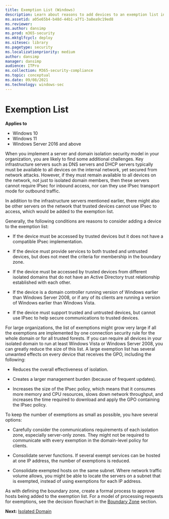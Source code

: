 ```yaml
---
title: Exemption List (Windows)
description: Learn about reasons to add devices to an exemption list in Windows Defender Firewall with Advanced Security and the trade-offs of having too many exemptions.
ms.assetid: a05e65b4-b48d-44b1-a7f1-3a8ea9c19ed8
ms.reviewer: 
ms.author: dansimp
ms.prod: m365-security
ms.mktglfcycl: deploy
ms.sitesec: library
ms.pagetype: security
ms.localizationpriority: medium
author: dansimp
manager: dansimp
audience: ITPro
ms.collection: M365-security-compliance
ms.topic: conceptual
ms.date: 09/08/2021
ms.technology: windows-sec
---
```


# Exemption List

**Applies to**
-   Windows 10
-   Windows 11
-   Windows Server 2016 and above

When you implement a server and domain isolation security model in your organization, you are likely to find some additional challenges. Key infrastructure servers such as DNS servers and DHCP servers typically must be available to all devices on the internal network, yet secured from network attacks. However, if they must remain available to all devices on the network, not just to isolated domain members, then these servers cannot require IPsec for inbound access, nor can they use IPsec transport mode for outbound traffic.

In addition to the infrastructure servers mentioned earlier, there might also be other servers on the network that trusted devices cannot use IPsec to access, which would be added to the exemption list.

Generally, the following conditions are reasons to consider adding a device to the exemption list:

-   If the device must be accessed by trusted devices but it does not have a compatible IPsec implementation.

-   If the device must provide services to both trusted and untrusted devices, but does not meet the criteria for membership in the boundary zone.

-   If the device must be accessed by trusted devices from different isolated domains that do not have an Active Directory trust relationship established with each other.

-   If the device is a domain controller running version of Windows earlier than Windows Server 2008, or if any of its clients are running a version of Windows earlier than Windows Vista.

-   If the device must support trusted and untrusted devices, but cannot use IPsec to help secure communications to trusted devices.

For large organizations, the list of exemptions might grow very large if all the exemptions are implemented by one connection security rule for the whole domain or for all trusted forests. If you can require all devices in your isolated domain to run at least Windows Vista or Windows Server 2008, you can greatly reduce the size of this list. A large exemption list has several unwanted effects on every device that receives the GPO, including the following:

-   Reduces the overall effectiveness of isolation.

-   Creates a larger management burden (because of frequent updates).

-   Increases the size of the IPsec policy, which means that it consumes more memory and CPU resources, slows down network throughput, and increases the time required to download and apply the GPO containing the IPsec policy.

To keep the number of exemptions as small as possible, you have several options:

-   Carefully consider the communications requirements of each isolation zone, especially server-only zones. They might not be required to communicate with every exemption in the domain-level policy for clients.

-   Consolidate server functions. If several exempt services can be hosted at one IP address, the number of exemptions is reduced.

-   Consolidate exempted hosts on the same subnet. Where network traffic volume allows, you might be able to locate the servers on a subnet that is exempted, instead of using exemptions for each IP address.

As with defining the boundary zone, create a formal process to approve hosts being added to the exemption list. For a model of processing requests for exemptions, see the decision flowchart in the [Boundary Zone](boundary-zone.md) section.

**Next:** [Isolated Domain](isolated-domain.md)
